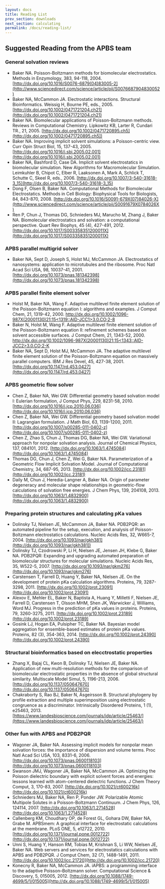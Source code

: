 ```yaml
---
layout: docs
title: Reading List
prev_section: downloads
next_section: calculating
permalink: /docs/reading-list/
---
```



<style>.section-nav {display:none;}</style>



## Suggested Reading from the APBS team

### General solvation reviews 

* Baker NA. Poisson-Boltzmann methods for biomolecular electrostatics. Methods in Enzymology, 383, 94-118, 2004. [http://dx.doi.org/10.1016/S0076-6879(04)83005-2](http://www.sciencedirect.com/science/article/pii/S0076687904830052)
* Baker NA, McCammon JA. Electrostatic interactions. Structural Bioinformatics. Weissig H, Bourne PE, eds., 2005. [http://dx.doi.org/10.1002/0471721204.ch21](http://dx.doi.org/10.1002/0471721204.ch21)
* Baker NA. Biomolecular applications of Poisson-Boltzmann methods. Reviews in Computational Chemistry. Lipkowitz KB, Larter R, Cundari TR., 21, 2005. [http://dx.doi.org/10.1002/0471720895.ch5](http://dx.doi.org/10.1002/0471720895.ch5])
* Baker NA. Improving implicit solvent simulations: a Poisson-centric view. Curr Opin Struct Biol, 15, 137-43, 2005. [http://dx.doi.org/10.1016/j.sbi.2005.02.001](http://dx.doi.org/10.1016/j.sbi.2005.02.001)
* Baker NA, Bashford D, Case DA. Implicit solvent electrostatics in biomolecular simulation. New Algorithms for Macromolecular Simulation. Leimkuhler B, Chipot C, Elber R, Laaksonen A, Mark A, Schlick T, Schutte C, Skeel R, eds., 2006. [http://dx.doi.org/10.1007/3-540-31618-3_15](http://dx.doi.org/10.1007/3-540-31618-3_15)
* Dong F, Olsen B, Baker NA. Computational Methods for Biomolecular Electrostatics. Methods in Cell Biology: Biophysical Tools for Biologists, 84, 843-870, 2008. [http://dx.doi.org/10.1016/S0091-679X(07)84026-X](http://www.sciencedirect.com/science/article/pii/S0091679X0784026X)
* Ren P, Chun J, Thomas DG, Schnieders MJ, Marucho M, Zhang J, Baker NA. Biomolecular electrostatics and solvation: a computational perspective. Quart Rev Biophys, 45 (4), 427-491, 2012. [http://dx.doi.org/10.1017/S003358351200011X](http://dx.doi.org/10.1017/S003358351200011X)

### APBS parallel multigrid solver

* Baker NA, Sept D, Joseph S, Holst MJ, McCammon JA. Electrostatics of nanosystems: application to microtubules and the ribosome. Proc Natl Acad Sci USA, 98, 10037-41, 2001. [http://dx.doi.org/10.1073/pnas.181342398](http://dx.doi.org/10.1073/pnas.181342398)

### APBS parallel finite element solver

* Holst M, Baker NA, Wang F. Adaptive multilevel finite element solution of the Poisson-Boltzmann equation I: algorithms and examples. J Comput Chem, 21, 1319-42, 2000. [http://dx.doi.org/10.1002/1096-987X(20001130)21:15<1319::AID-JCC1>3.0.CO;2-8](http://bit.ly/1goFAFE)
* Baker N, Holst M, Wang F. Adaptive multilevel finite element solution of the Poisson-Boltzmann equation II: refinement schemes based on solvent accessible surfaces. J Comput Chem, 21, 1343-52, 2000. [http://dx.doi.org/10.1002/1096-987X(20001130)21:15<1343::AID-JCC2>3.0.CO;2-K](http://bit.ly/1dNSP8l)
* Baker NA, Sept D, Holst MJ, McCammon JA. The adaptive multilevel finite element solution of the Poisson-Boltzmann equation on massively parallel computers. IBM J Res Devel, 45, 427-38, 2001. [http://dx.doi.org/10.1147/rd.453.0427](http://dx.doi.org/10.1147/rd.453.0427)

### APBS geometric flow solver

* Chen Z, Baker NA, Wei GW. Differential geometry based solvation model I: Eulerian formulation, J Comput Phys, 229, 8231-58, 2010. [http://dx.doi.org/10.1016/j.jcp.2010.06.036](http://dx.doi.org/10.1016/j.jcp.2010.06.036)
* Chen Z, Baker NA, Wei GW. Differential geometry based solvation model II: Lagrangian formulation. J Math Biol, 63, 1139-1200, 2011. [http://dx.doi.org/10.1007/s00285-011-0402-z](http://dx.doi.org/10.1007/s00285-011-0402-z)
* Chen Z, Zhao S, Chun J, Thomas DG, Baker NA, Wei GW. Variational approach for nonpolar solvation analysis. Journal of Chemical Physics, 137, 084101, 2012. [http://dx.doi.org/10.1063/1.4745084](http://dx.doi.org/10.1063/1.4745084)
* Thomas DG, Chun J, Chen Z, Wei G, Baker NA. Parameterization of a Geometric Flow Implicit Solvation Model. Journal of Computational Chemistry, 34, 687-95, 2013. [http://dx.doi.org/10.1002/jcc.23181](http://dx.doi.org/10.1002/jcc.23181)
* Daily M, Chun J, Heredia-Langner A, Baker NA. Origin of parameter degeneracy and molecular shape relationships in geometric-flow calculations of solvation free energies. J Chem Phys, 139, 204108, 2013. [http://dx.doi.org/10.1063/1.4832900](http://dx.doi.org/10.1063/1.4832900)

### Preparing protein structures and calculating pKa values

* Dolinsky TJ, Nielsen JE, McCammon JA, Baker NA. PDB2PQR: an automated pipeline for the setup, execution, and analysis of Poisson-Boltzmann electrostatics calculations. Nucleic Acids Res, 32, W665-7, 2004. [http://dx.doi.org/10.1093/nar/gkh381](http://dx.doi.org/10.1093/nar/gkh381])
* Dolinsky TJ, Czodrowski P, Li H, Nielsen JE, Jensen JH, Klebe G, Baker NA. PDB2PQR: Expanding and upgrading automated preparation of biomolecular structures for molecular simulations. Nucleic Acids Res, 35, W522-5, 2007. [http://dx.doi.org/10.1093/nar/gkm276](http://dx.doi.org/10.1093/nar/gkm276)
* Carstensen T, Farrell D, Huang Y, Baker NA, Nielsen JE. On the development of protein pKa calculation algorithms. Proteins, 79, 3287-3298, 2011. [http://dx.doi.org/10.1002/prot.23091](http://dx.doi.org/10.1002/prot.23091)
* Alexov E, Mehler EL, Baker N, Baptista A, Huang Y, Milletti F, Nielsen JE, Farrell D, Carstensen T, Olsson MHM, Shen JK, Warwicker J, Williams, Word MJ. Progress in the prediction of pKa values in proteins. Proteins, 79, 3260-3275, 2011. [http://dx.doi.org/10.1002/prot.23189](http://dx.doi.org/10.1002/prot.23189)
* Gosink LJ, Hogan EA, Pulsipher TC, Baker NA. Bayesian model aggregation for ensemble-based estimates of protein pKa values. Proteins, 82 (3), 354-363, 2014. [http://dx.doi.org/10.1002/prot.24390](http://dx.doi.org/10.1002/prot.24390)

### Structural bioinformatics based on elecctrostatic properties

* Zhang X, Bajaj CL, Kwon B, Dolinsky TJ, Nielsen JE, Baker NA. Application of new multi-resolution methods for the comparison of biomolecular electrostatic properties in the absence of global structural similarity. Multiscale Model Simul, 5, 1196-213, 2006. [http://dx.doi.org/10.1137/050647670](http://dx.doi.org/10.1137/050647670)
* Chakraborty S, Rao BJ, Baker N, Ásgeirsson B. Structural phylogeny by profile extraction and multiple superimposition using electrostatic congruence as a discriminator. Intrinsically Disordered Proteins, 1 (1), e25463, 2013. [https://www.landesbioscience.com/journals/idp/article/25463/](https://www.landesbioscience.com/journals/idp/article/25463/)

### Other fun with APBS and PDB2PQR

* Wagoner JA, Baker NA. Assessing implicit models for nonpolar mean solvation forces: the importance of dispersion and volume terms. Proc Natl Acad Sci USA, 103, 8331-6, 2006. [http://dx.doi.org/10.1073/pnas.0600118103](http://dx.doi.org/10.1073/pnas.0600118103)
* Swanson JMJ, Wagoner JA, Baker NA, McCammon JA. Optimizing the Poisson dielectric boundary with explicit solvent forces and energies: lessons learned with atom-centered dielectric functions. J Chem Theory Comput, 3, 170-83, 2007. [http://dx.doi.org/10.1021/ct600216k](http://dx.doi.org/10.1021/ct600216k)
* Schnieders MJ, Baker NA, Ren P, Ponder JW. Polarizable Atomic Multipole Solutes in a Poisson-Boltzmann Continuum. J Chem Phys, 126, 124114, 2007. [http://dx.doi.org/10.1063/1.2714528](http://dx.doi.org/10.1063/1.2714528)
* Callenberg KM, Choudhary OP, de Forest GL, Gohara DW, Baker NA, Grabe M. APBSmem: A graphical interface for electrostatic calculations at the membrane. PLoS ONE, 5, e12722, 2010. [http://dx.doi.org/10.1371/journal.pone.0012722](http://dx.doi.org/10.1371/journal.pone.0012722)
* Unni S, Huang Y, Hanson RM, Tobias M, Krishnan S, Li WW, Nielsen JE, Baker NA. Web servers and services for electrostatics calculations with APBS and PDB2PQR. J Comput Chem, 32 (7), 1488-1491, 2011. [http://dx.doi.org/10.1002/jcc.21720](http://dx.doi.org/10.1002/jcc.21720)
* Konecny R, Baker NA, McCammon JA. iAPBS: a programming interface to the adaptive Poisson–Boltzmann solver. Computational Science & Discovery, 5, 015005, 2012. [http://dx.doi.org/10.1088/1749-4699/5/1/015005](http://dx.doi.org/10.1088/1749-4699/5/1/015005)